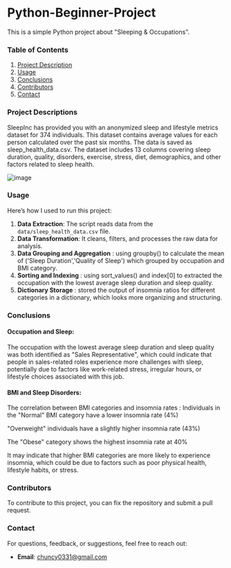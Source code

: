 # Python-Beginner-Project
This is a simple Python project about "Sleeping &amp; Occupations".

### Table of Contents
1. [Project Description](#project-description)
2. [Usage](#usage)
3. [Conclusions](#conclusions)
4. [Contributors](#contributors)
5. [Contact](#contact)

### Project Descriptions
SleepInc has provided you with an anonymized sleep and lifestyle metrics dataset for 374 individuals. This dataset contains average values for each person calculated over the past six months. The data is saved as sleep_health_data.csv.
The dataset includes 13 columns covering sleep duration, quality, disorders, exercise, stress, diet, demographics, and other factors related to sleep health.

![image](https://github.com/user-attachments/assets/56a545d4-8c11-409a-a671-62e795ba2084)

### Usage
Here’s how I used to run this project:

1. **Data Extraction**: The script reads data from the `data/sleep_health_data.csv` file.
2. **Data Transformation**: It cleans, filters, and processes the raw data for analysis.
3. **Data Grouping and Aggregation** : using groupby() to calculate the mean of ('Sleep Duration','Quality of Sleep') which grouped by occupation and BMI category.
4. **Sorting and Indexing** : using sort_values() and index[0] to extracted the occupation with the lowest average sleep duration and sleep quality.
5. **Dictionary Storage** : stored the output of insomnia ratios for different categories in a dictionary, which looks more organizing and structuring.

### Conclusions

#### Occupation and Sleep:

The occupation with the lowest average sleep duration and sleep quality was both identified as "Sales Representative", which could indicate that people in sales-related roles experience more challenges with sleep, potentially due to factors like work-related stress, irregular hours, or lifestyle choices associated with this job.

#### BMI and Sleep Disorders:

The correlation between BMI categories and insomnia rates :
Individuals in the "Normal" BMI category have a lower insomnia rate (4%)

"Overweight" individuals have a slightly higher insomnia rate (43%)

The "Obese" category shows the highest insomnia rate at 40%


It may indicate that higher BMI categories are more likely to experience insomnia, which could be due to factors such as poor physical health, lifestyle habits, or stress.

### Contributors
To contribute to this project, you can fix the repository and submit a pull request.

### Contact
For questions, feedback, or suggestions, feel free to reach out:
- **Email**: chuncy0331@gmail.com
